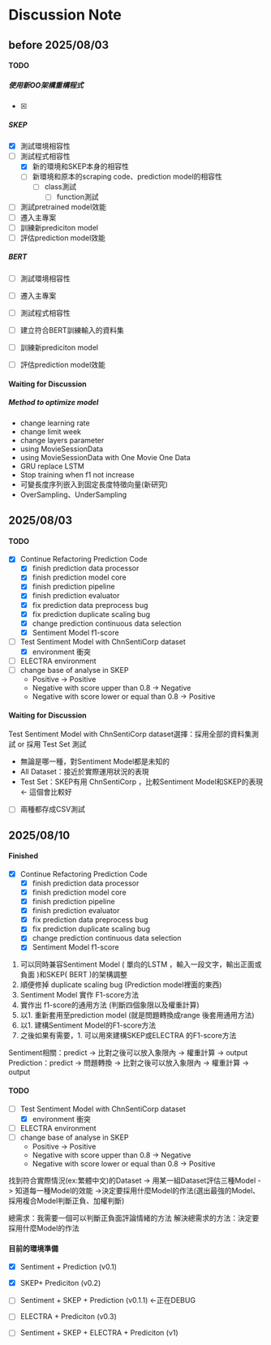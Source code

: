 # Discussion Note

## before 2025/08/03

#### TODO

##### 使用新OO架構重構程式

- [X] 

##### SKEP

- [x] 測試環境相容性
- [ ] 測試程式相容性
	- [x] 新的環境和SKEP本身的相容性
	- [ ] 新環境和原本的scraping code、prediction model的相容性
		- [ ] class測試
			- [ ] function測試
- [ ] 測試pretrained model效能
- [ ] 遷入主專案
- [ ] 訓練新prediciton model
- [ ] 評估prediction model效能

##### BERT

- [ ] 測試環境相容性
- [ ] 遷入主專案
- [ ] 測試程式相容性
- [ ] 建立符合BERT訓練輸入的資料集
- [ ] 訓練新prediciton model
- [ ] 評估prediction model效能


#### Waiting for Discussion

##### Method to optimize model

- change learning rate
- change limit week
- change layers parameter
- using MovieSessionData
- using MovieSessionData with One Movie One Data
- GRU replace LSTM
- Stop training when f1 not increase
- 可變長度序列嵌入到固定長度特徵向量(新研究)
- OverSampling、UnderSampling

## 2025/08/03

#### TODO

- [x] Continue Refactoring Prediction Code
  - [x] finish prediction data processor
  - [x] finish prediction model core
  - [x] finish prediction pipeline
  - [x] finish prediction evaluator
  - [x] fix prediction data preprocess bug
  - [x] fix prediction duplicate scaling bug
  - [x] change prediction continuous data selection
  - [x] Sentiment Model f1-score
- [ ] Test Sentiment Model with ChnSentiCorp dataset
  - [x] environment 衝突
- [ ] ELECTRA environment
- [ ] change base of analyse in SKEP
  - Positive -> Positive
  - Negative with score upper than 0.8 -> Negative
  - Negative with score lower or equal than 0.8 -> Positive

#### Waiting for Discussion

Test Sentiment Model with ChnSentiCorp dataset選擇：採用全部的資料集測試 or 採用 Test Set 測試

- 無論是哪一種，對Sentiment Model都是未知的
- All Dataset：接近於實際運用狀況的表現
- Test Set：SKEP有用 ChnSentiCorp ，比較Sentiment Model和SKEP的表現 <- 這個會比較好
- [ ] 兩種都存成CSV測試

## 2025/08/10

#### Finished

- [x] Continue Refactoring Prediction Code
  - [x] finish prediction data processor
  - [x] finish prediction model core
  - [x] finish prediction pipeline
  - [x] finish prediction evaluator
  - [x] fix prediction data preprocess bug
  - [x] fix prediction duplicate scaling bug
  - [x] change prediction continuous data selection
  - [x] Sentiment Model f1-score
1. 可以同時兼容Sentiment Model ( 單向的LSTM ，輸入一段文字，輸出正面或負面 )和SKEP( BERT )的架構調整
2. 順便修掉 duplicate scaling bug (Prediction model裡面的東西)
3. Sentiment Model 實作 F1-score方法
  1. 實作出 f1-score的通用方法 (判斷四個象限以及權重計算)
  2. 以1. 重新套用至prediction model (就是問題轉換成range 後套用通用方法)
  3. 以1. 建構Sentiment Model的F1-score方法
  4. 之後如果有需要，1. 可以用來建構SKEP或ELECTRA 的F1-score方法

Sentiment相關：predict -> 比對之後可以放入象限內 -> 權重計算 -> output
Prediction：predict -> 問題轉換 -> 比對之後可以放入象限內 -> 權重計算 -> output


#### TODO
- [ ] Test Sentiment Model with ChnSentiCorp dataset
  - [x] environment 衝突
- [ ] ELECTRA environment
- [ ] change base of analyse in SKEP
  - Positive -> Positive
  - Negative with score upper than 0.8 -> Negative
  - Negative with score lower or equal than 0.8 -> Positive

找到符合實際情況(ex:繁體中文)的Dataset -> 用某一組Dataset評估三種Model -> 知道每一種Model的效能 ->決定要採用什麼Model的作法(選出最強的Model、採用複合Model判斷正負、加權判斷)

總需求：我需要一個可以判斷正負面評論情緒的方法
解決總需求的方法：決定要採用什麼Model的作法

#### 目前的環境準備

- [x] Sentiment + Prediction (v0.1)
- [x] SKEP+ Prediciton (v0.2)
- [ ] Sentiment + SKEP + Prediction (v0.1.1) <-正在DEBUG
- [ ] ELECTRA +  Prediciton (v0.3)
- [ ] Sentiment + SKEP + ELECTRA +  Prediciton (v1)




